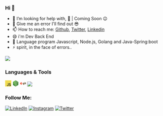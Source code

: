 ### Hi  👋


- 🤔 I’m looking for help with, 🚀 | Coming Soon 😉
- 💬 Give me an error I'll find out 😎
- 📫 How to reach me: [Github](https://github.com/Trisna-Nadi-Selamet), [Twitter](https://twitter.com/NadiTrisna), [Linkedin](https://www.linkedin.com/in/trisna-nadi-s/)
- 😄 i'm Dev Back End
- 🚀 Language program Javascript, Node.js, Golang and Java-Spring:boot
- ⚡ spirit, in the face of errors..
 
<img height="120" src="https://media-exp1.licdn.com/dms/image/C5603AQEPX3kfWUo_Gw/profile-displayphoto-shrink_800_800/0/1618648933448?e=1627516800&v=beta&t=uegUNxLNLpZybtU6ExczLPQPVbCBCVDo0US4S9hjkyU">



### Languages & Tools
<code><img height="20" src="https://raw.githubusercontent.com/github/explore/80688e429a7d4ef2fca1e82350fe8e3517d3494d/topics/javascript/javascript.png"></code>
<code><img height="20" src="https://raw.githubusercontent.com/github/explore/80688e429a7d4ef2fca1e82350fe8e3517d3494d/topics/nodejs/nodejs.png"></code>
<code><img height="20" src="https://raw.githubusercontent.com/github/explore/80688e429a7d4ef2fca1e82350fe8e3517d3494d/topics/git/git.png"></code>
<code><img height="20" src="https://www.google.com/search?q=image+golang+png&client=firefox-b-d&tbm=isch&source=iu&ictx=1&fir=0gQYVq0l_fKbhM%252CU3RYP12E9mGhrM%252C_%253Bcg0fB2U1xLPNjM%252C090kqXklQHXPJM%252C_%253BFjt5UiG_ZOMrNM%252C090kqXklQHXPJM%252C_%253B-3wCnC-PVa-CwM%252CkajKv0gSPPEu9M%252C_%253BS96NVcE_AKgGHM%252CwEPsAAC0OX0UiM%252C_%253ByfYhUSg2hylGuM%252Cy813bUTc1qIv3M%252C_%253BD9sqbeC8HQTZDM%252CBDuINDV-2itiWM%252C_%253Bgj8NMZVT5Sz-cM%252C090kqXklQHXPJM%252C_%253BDE3PjWSaJJWCzM%252Cy813bUTc1qIv3M%252C_%253BPZM_XqgGc8zYBM%252CIMq2LWVFeXGL0M%252C_&vet=1&usg=AI4_-kQKmFKHFyoXiwyf3y6H4crw4LL9dA&sa=X&ved=2ahUKEwipk7aQgb30AhXSjdgFHYaABNcQ9QF6BAgFEAE#imgrc=S96NVcE_AKgGHM"></code>



### Follow Me:

<a href="https://www.linkedin.com/in/trisna-nadi-s/" target="_blank"><img src="https://img.shields.io/badge/LinkedIn-%230077B5.svg?&style=flat-square&logo=linkedin&logoColor=white" alt="LinkedIn"></a>
<a href="https://www.instagram.com/nadi.selamet" target="_blank"><img src="https://img.shields.io/badge/Instagram-%23E4405F.svg?&style=flat-square&logo=instagram&logoColor=white" alt="Instagram"></a>
<a href="https://www.twitter.com/NadiTrisna" target="_blank"><img src="https://img.shields.io/badge/Twitter-%231877F2.svg?&style=flat-square&logo=twitter&logoColor=white" alt="Twitter"></a>

